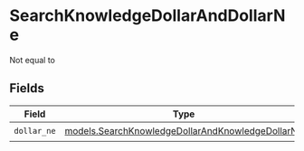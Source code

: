# SearchKnowledgeDollarAndDollarNe

Not equal to


## Fields

| Field                                                                                                      | Type                                                                                                       | Required                                                                                                   | Description                                                                                                |
| ---------------------------------------------------------------------------------------------------------- | ---------------------------------------------------------------------------------------------------------- | ---------------------------------------------------------------------------------------------------------- | ---------------------------------------------------------------------------------------------------------- |
| `dollar_ne`                                                                                                | [models.SearchKnowledgeDollarAndKnowledgeDollarNe](../models/searchknowledgedollarandknowledgedollarne.md) | :heavy_check_mark:                                                                                         | N/A                                                                                                        |